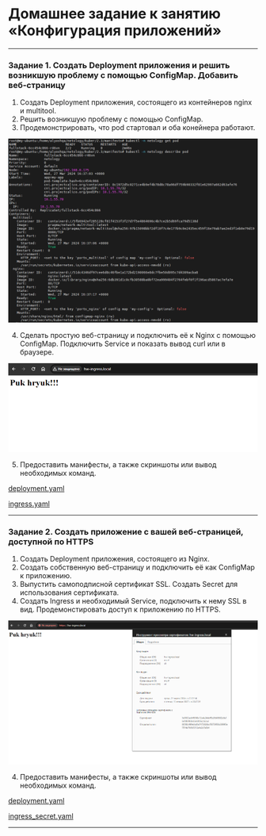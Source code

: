 # Домашнее задание к занятию «Конфигурация приложений»

---

### Задание 1. Создать Deployment приложения и решить возникшую проблему с помощью ConfigMap. Добавить веб-страницу

1. Создать Deployment приложения, состоящего из контейнеров nginx и multitool.
2. Решить возникшую проблему с помощью ConfigMap.
3. Продемонстрировать, что pod стартовал и оба конейнера работают.

![Screenshot](./img/Screenshot_1.png)

4. Сделать простую веб-страницу и подключить её к Nginx с помощью ConfigMap. Подключить Service и показать вывод curl или в браузере.

![Screenshot](./img/Screenshot_2.png)

5. Предоставить манифесты, а также скриншоты или вывод необходимых команд.

[deployment.yaml](./manifests/deployment.yaml)

[ingress.yaml](./manifests/ingress.yaml)

---

### Задание 2. Создать приложение с вашей веб-страницей, доступной по HTTPS

1. Создать Deployment приложения, состоящего из Nginx.
2. Создать собственную веб-страницу и подключить её как ConfigMap к приложению.
3. Выпустить самоподписной сертификат SSL. Создать Secret для использования сертификата.
4. Создать Ingress и необходимый Service, подключить к нему SSL в вид. Продемонстировать доступ к приложению по HTTPS.

![Screenshot](./img/Screenshot_3.png)

4. Предоставить манифесты, а также скриншоты или вывод необходимых команд.

[deployment.yaml](./manifests/deployment.yaml)

[ingress_secret.yaml](./manifests/ingress_secret.yaml)

---
